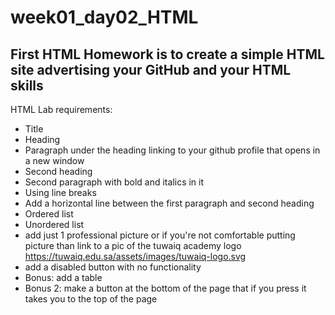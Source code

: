 # week01_day02_HTML
## **First HTML Homework is to create a simple HTML site advertising your GitHub and your HTML skills**
HTML Lab requirements:
- Title
- Heading
- Paragraph under the heading linking to your github profile that opens in a new window
- Second heading
- Second paragraph with bold and italics in it
- Using line breaks
- Add a horizontal line between the first paragraph and second heading
- Ordered list
- Unordered list
- add just 1 professional picture or if you're not comfortable putting picture than link to a pic of the tuwaiq academy logo https://tuwaiq.edu.sa/assets/images/tuwaiq-logo.svg
- add a disabled button with no functionality
- Bonus: add a table
- Bonus 2: make a button at the bottom of the page that if you press it takes you to the top of the page
